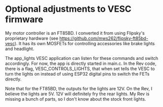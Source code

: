 # Optional adjustments to VESC firmware
My motor controller is an FT85BD. I converted it from using Flipsky's proprietary hardware (see https://github.com/mws262/flipsky-ft85bd-vesc). It has its own MOSFETs for controlling accessories like brake lights and headlight. 

The app_lights VESC application can listen for these commands and switch accordingly. For now, the app is directly started in main.c. In the Rev code, there is a flag, VESC_CONTROLS_LIGHTS, that when set tells the VESC to turn the lights on instead of using ESP32 digital pins to switch the FETs directly.

Note that for the FT85BD, the outputs for the lights are 12V. On the Rev, I believe the lights are 5V. 12V will definitely fry the rear lights. My Rev is missing a bunch of parts, so I don't know about the stock front lights. 

